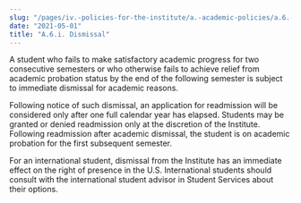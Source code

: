 ```yaml
---
slug: "/pages/iv.-policies-for-the-institute/a.-academic-policies/a.6.-grades-credits-and-academic-policies/a.6.i.-dismissal"
date: "2021-05-01"
title: "A.6.i. Dismissal"
---
```


A student who fails to make satisfactory academic progress for two consecutive semesters or who otherwise fails to achieve relief from academic probation status by the end of the following semester is subject to immediate dismissal for academic reasons.

Following notice of such dismissal, an application for readmission will be considered only after one full calendar year has elapsed. Students may be granted or denied readmission only at the discretion of the Institute. Following readmission after academic dismissal, the student is on academic probation for the first subsequent semester. 

For an international student, dismissal from the Institute has an immediate effect on the right of presence in the U.S. International students should consult with the international student advisor in Student Services about their options.